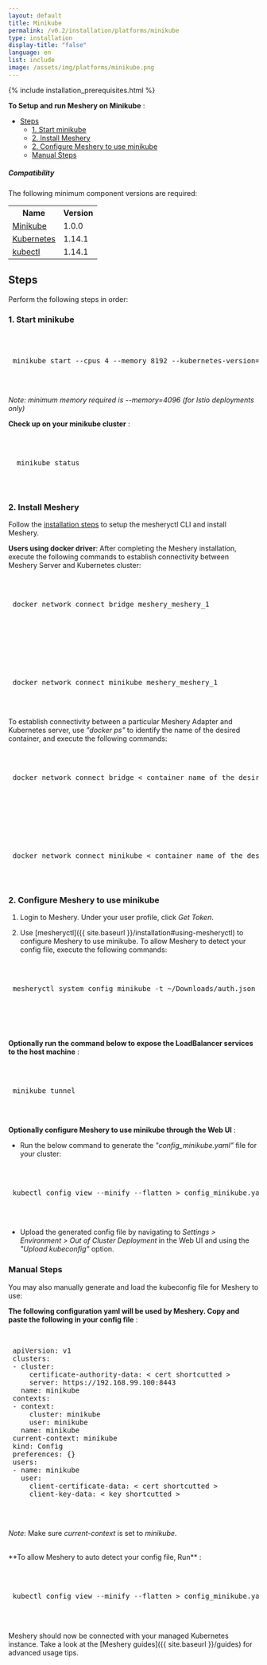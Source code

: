 ```yaml
---
layout: default
title: Minikube
permalink: /v0.2/installation/platforms/minikube
type: installation
display-title: "false"
language: en
list: include
image: /assets/img/platforms/minikube.png
---
```


{% include installation_prerequisites.html %}

**To Setup and run Meshery on Minikube** :

- [Steps](#steps)
  - [1. Start minikube](#1-start-minikube)
  - [2. Install Meshery](#2-install-meshery)
  - [2. Configure Meshery to use minikube](#2-configure-meshery-to-use-minikube)
  - [Manual Steps](#manual-steps)

##### Compatibility

The following minimum component versions are required:

<table id="compatibility-table">
  <tr>
    <th id="model">Name</th>
    <th id="model">Version</th>
  </tr>
  <tr>
    <td><a href="https://kubernetes.io/docs/tasks/tools/install-minikube/">Minikube</a></td>
    <td>1.0.0 </td>
  </tr>
  <tr>
    <td><a href="https://istio.io/docs/setup/kubernetes/prepare/platform-setup/minikube/">Kubernetes</a></td>
    <td>1.14.1</td>
  </tr>
  <tr>
    <td><a href="https://kubernetes.io/docs/tasks/tools/install-kubectl/">kubectl</a></td>
    <td>1.14.1</td>
  </tr>
</table>

## Steps

Perform the following steps in order:

### 1. Start minikube

 <pre class="codeblock-pre"><div class="codeblock">
 <div class="clipboardjs">
 minikube start --cpus 4 --memory 8192 --kubernetes-version=v1.14.1
 </div></div>
 </pre>

_Note: minimum memory required is --memory=4096 (for Istio deployments only)_

**Check up on your minikube cluster** :

<pre class="codeblock-pre"><div class="codeblock">
 <div class="clipboardjs">
  minikube status 
 </div></div>
 </pre>

### 2. Install Meshery

Follow the [installation steps](/installation/quick-start) to setup the mesheryctl CLI and install Meshery.

**Users using docker driver**:
After completing the Meshery installation, execute the following commands to establish connectivity between Meshery Server and Kubernetes cluster:

 <pre class="codeblock-pre"><div class="codeblock">
 <div class="clipboardjs">
 docker network connect bridge meshery_meshery_1
 </div></div>
 </pre>

<br/>

<pre class="codeblock-pre"><div class="codeblock">
 <div class="clipboardjs">
 docker network connect minikube meshery_meshery_1
 </div></div>
 </pre>

To establish connectivity between a particular Meshery Adapter and Kubernetes server, use _"docker ps"_ to identify the name of the desired container, and execute the following commands:

<pre class="codeblock-pre"><div class="codeblock">
 <div class="clipboardjs">
 docker network connect bridge &#60; container name of the desired adapter &#62;
 </div></div>
 </pre>

<br/>

 <pre class="codeblock-pre"><div class="codeblock">
 <div class="clipboardjs">
 docker network connect minikube &#60; container name of the desired adapter &#62;
 </div></div>
 </pre>

### 2. Configure Meshery to use minikube

1. Login to Meshery. Under your user profile, click _Get Token_.

2. Use [mesheryctl]({{ site.baseurl }}/installation#using-mesheryctl) to configure Meshery to use minikube. To allow Meshery to detect your config file, execute the following commands:

 <pre class="codeblock-pre"><div class="codeblock">
 <div class="clipboardjs">
 mesheryctl system config minikube -t ~/Downloads/auth.json
 </div></div>
 </pre>
<br/>

**Optionally run the command below to expose the LoadBalancer services to the host machine** :

 <pre class="codeblock-pre"><div class="codeblock">
 <div class="clipboardjs">
 minikube tunnel
 </div></div>
 </pre>

**Optionally configure Meshery to use minikube through the Web UI** :

- Run the below command to generate the _"config_minikube.yaml"_ file for your cluster:

 <pre class="codeblock-pre"><div class="codeblock">
 <div class="clipboardjs">
 kubectl config view --minify --flatten > config_minikube.yaml
 </div></div>
 </pre>

- Upload the generated config file by navigating to _Settings > Environment > Out of Cluster Deployment_ in the Web UI and using the _"Upload kubeconfig"_ option.

### Manual Steps

You may also manually generate and load the kubeconfig file for Meshery to use:

**The following configuration yaml will be used by Meshery. Copy and paste the following in your config file** :

 <pre class="codeblock-pre">
 <div class="codeblock"><div class="clipboardjs">
 apiVersion: v1
 clusters:
 - cluster:
     certificate-authority-data: < cert shortcutted >
     server: https://192.168.99.100:8443
   name: minikube
 contexts:
 - context:
     cluster: minikube
     user: minikube
   name: minikube
 current-context: minikube
 kind: Config
 preferences: {}
 users:
 - name: minikube
   user:
     client-certificate-data: < cert shortcutted >
     client-key-data: < key shortcutted >
 </div></div>
 </pre>

_Note_: Make sure _current-context_ is set to _minikube_.

<br />
**To allow Meshery to auto detect your config file, Run** :
 <pre class="codeblock-pre"><div class="codeblock">
 <div class="clipboardjs">
 kubectl config view --minify --flatten > config_minikube.yaml
 </div></div>
</pre>

<br />
Meshery should now be connected with your managed Kubernetes instance. Take a look at the [Meshery guides]({{ site.baseurl }}/guides) for advanced usage tips.
